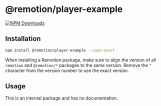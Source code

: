 # @remotion/player-example
 
[![NPM Downloads](https://img.shields.io/npm/dm/@remotion/player-example.svg?style=flat&color=black&label=Downloads)](https://npmcharts.com/compare/@remotion/player-example?minimal=true)
 
## Installation
 
```bash
npm install @remotion/player-example --save-exact
```
 
When installing a Remotion package, make sure to align the version of all `remotion` and `@remotion/*` packages to the same version.
Remove the `^` character from the version number to use the exact version.
 
## Usage
 
This is an internal package and has no documentation.
